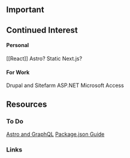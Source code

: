 
## Important


## Continued Interest
#### Personal
[[React]]
Astro? Static Next.js?

#### For Work
Drupal and Sitefarm
ASP.NET 
Microsoft Access


## Resources
### To Do
[Astro and GraphQL](https://robkendal.co.uk/blog/how-to-build-astro-site-with-graphql/#building-out-the-fullstack-app-with-astro-and-graphql)
[Package.json Guide](https://freedium.cfd/https://javascript.plainenglish.io/mastering-package-json-the-heart-of-every-node-js-project-b665a9cb82ab)

### Links